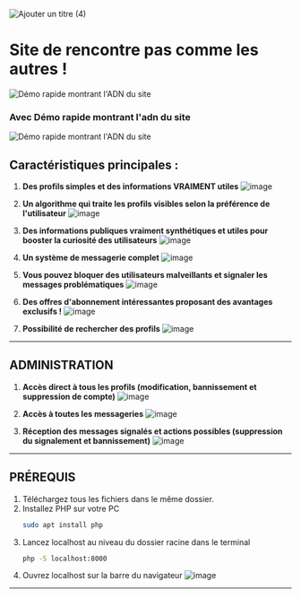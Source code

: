 
![Ajouter un titre (4)](https://github.com/IlyassCYtech/devweb/assets/130382885/85b1ccd2-2058-468a-bb4a-1df0a7f0e16a)

# Site de rencontre pas comme les autres !

![Démo rapide montrant l'ADN du site](https://github.com/IlyassCYtech/devweb/assets/130382885/85b1ccd2-2058-468a-bb4a-1df0a7f0e16a)

### Avec Démo rapide montrant l'adn du site
![Démo rapide montrant l'ADN du site](https://github.com/IlyassCYtech/devweb/assets/130382885/0011e76f-fc36-4780-bbcc-df635f7bac44)

## Caractéristiques principales :

1) **Des profils simples et des informations VRAIMENT utiles**
   ![image](https://github.com/IlyassCYtech/devweb/assets/130382885/13f3fa72-468f-4dfb-a28d-af1bea4b267c)

2) **Un algorithme qui traite les profils visibles selon la préférence de l'utilisateur**
   ![image](https://github.com/IlyassCYtech/devweb/assets/130382885/fff9af44-bc6a-4cfc-bc49-4d4096182b4c)
 
3) **Des informations publiques vraiment synthétiques et utiles pour booster la curiosité des utilisateurs**
   ![image](https://github.com/IlyassCYtech/devweb/assets/130382885/59c89710-01fa-4c52-aa70-ca98a0ed51b4)

4) **Un système de messagerie complet**
   ![image](https://github.com/IlyassCYtech/devweb/assets/130382885/3b491909-0519-4a97-b77a-63e562657278)

5) **Vous pouvez bloquer des utilisateurs malveillants et signaler les messages problématiques**
   ![image](https://github.com/IlyassCYtech/devweb/assets/130382885/dcf8ac8b-e106-4b14-9616-4c178f95ba47)

6) **Des offres d'abonnement intéressantes proposant des avantages exclusifs !**
   ![image](https://github.com/IlyassCYtech/devweb/assets/130382885/35415718-442c-49e5-83f6-4680db23520a)

7) **Possibilité de rechercher des profils**
   ![image](https://github.com/IlyassCYtech/devweb/assets/130382885/a16fb7b3-8e73-49b6-bb8d-199e4c196e63)

---

## ADMINISTRATION

1) **Accès direct à tous les profils (modification, bannissement et suppression de compte)**
   ![image](https://github.com/IlyassCYtech/devweb/assets/130382885/ede252b1-982b-4573-8b04-5e2429da41b7)

2) **Accès à toutes les messageries**
   ![image](https://github.com/IlyassCYtech/devweb/assets/130382885/bd3cb816-a93b-425e-8aa9-40f04d9a41a0)

3) **Réception des messages signalés et actions possibles (suppression du signalement et bannissement)**
   ![image](https://github.com/IlyassCYtech/devweb/assets/130382885/1eb60f23-0e69-4315-91ae-8fe91421e079)

---

## PRÉREQUIS

1) Téléchargez tous les fichiers dans le même dossier.
2) Installez PHP sur votre PC
    ```sh
    sudo apt install php
    ```
3) Lancez localhost au niveau du dossier racine dans le terminal
    ```sh
    php -S localhost:8000
    ```
4) Ouvrez localhost sur la barre du navigateur
   ![image](https://github.com/IlyassCYtech/devweb/assets/130382885/d55a1bfb-f196-4931-8a15-2974639f0904)

---






